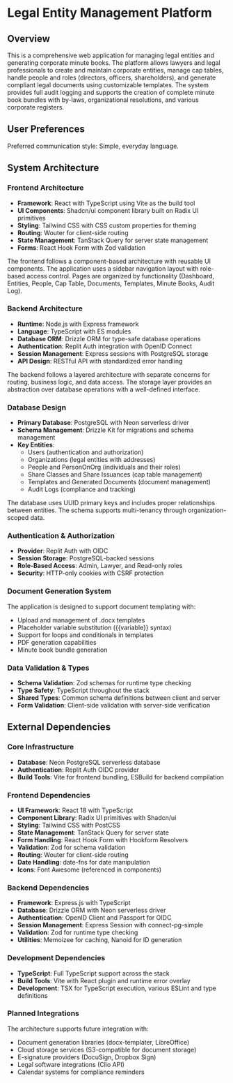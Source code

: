 # Legal Entity Management Platform

## Overview

This is a comprehensive web application for managing legal entities and generating corporate minute books. The platform allows lawyers and legal professionals to create and maintain corporate entities, manage cap tables, handle people and roles (directors, officers, shareholders), and generate compliant legal documents using customizable templates. The system provides full audit logging and supports the creation of complete minute book bundles with by-laws, organizational resolutions, and various corporate registers.

## User Preferences

Preferred communication style: Simple, everyday language.

## System Architecture

### Frontend Architecture
- **Framework**: React with TypeScript using Vite as the build tool
- **UI Components**: Shadcn/ui component library built on Radix UI primitives
- **Styling**: Tailwind CSS with CSS custom properties for theming
- **Routing**: Wouter for client-side routing
- **State Management**: TanStack Query for server state management
- **Forms**: React Hook Form with Zod validation

The frontend follows a component-based architecture with reusable UI components. The application uses a sidebar navigation layout with role-based access control. Pages are organized by functionality (Dashboard, Entities, People, Cap Table, Documents, Templates, Minute Books, Audit Log).

### Backend Architecture
- **Runtime**: Node.js with Express framework
- **Language**: TypeScript with ES modules
- **Database ORM**: Drizzle ORM for type-safe database operations
- **Authentication**: Replit Auth integration with OpenID Connect
- **Session Management**: Express sessions with PostgreSQL storage
- **API Design**: RESTful API with standardized error handling

The backend follows a layered architecture with separate concerns for routing, business logic, and data access. The storage layer provides an abstraction over database operations with a well-defined interface.

### Database Design
- **Primary Database**: PostgreSQL with Neon serverless driver
- **Schema Management**: Drizzle Kit for migrations and schema management
- **Key Entities**:
  - Users (authentication and authorization)
  - Organizations (legal entities with addresses)
  - People and PersonOnOrg (individuals and their roles)
  - Share Classes and Share Issuances (cap table management)
  - Templates and Generated Documents (document management)
  - Audit Logs (compliance and tracking)

The database uses UUID primary keys and includes proper relationships between entities. The schema supports multi-tenancy through organization-scoped data.

### Authentication & Authorization
- **Provider**: Replit Auth with OIDC
- **Session Storage**: PostgreSQL-backed sessions
- **Role-Based Access**: Admin, Lawyer, and Read-only roles
- **Security**: HTTP-only cookies with CSRF protection

### Document Generation System
The application is designed to support document templating with:
- Upload and management of .docx templates
- Placeholder variable substitution ({{variable}} syntax)
- Support for loops and conditionals in templates
- PDF generation capabilities
- Minute book bundle generation

### Data Validation & Types
- **Schema Validation**: Zod schemas for runtime type checking
- **Type Safety**: TypeScript throughout the stack
- **Shared Types**: Common schema definitions between client and server
- **Form Validation**: Client-side validation with server-side verification

## External Dependencies

### Core Infrastructure
- **Database**: Neon PostgreSQL serverless database
- **Authentication**: Replit Auth OIDC provider
- **Build Tools**: Vite for frontend bundling, ESBuild for backend compilation

### Frontend Dependencies
- **UI Framework**: React 18 with TypeScript
- **Component Library**: Radix UI primitives with Shadcn/ui
- **Styling**: Tailwind CSS with PostCSS
- **State Management**: TanStack Query for server state
- **Form Handling**: React Hook Form with Hookform Resolvers
- **Validation**: Zod for schema validation
- **Routing**: Wouter for client-side routing
- **Date Handling**: date-fns for date manipulation
- **Icons**: Font Awesome (referenced in components)

### Backend Dependencies
- **Framework**: Express.js with TypeScript
- **Database**: Drizzle ORM with Neon serverless driver
- **Authentication**: OpenID Client and Passport for OIDC
- **Session Management**: Express Session with connect-pg-simple
- **Validation**: Zod for runtime type checking
- **Utilities**: Memoizee for caching, Nanoid for ID generation

### Development Dependencies
- **TypeScript**: Full TypeScript support across the stack
- **Build Tools**: Vite with React plugin and runtime error overlay
- **Development**: TSX for TypeScript execution, various ESLint and type definitions

### Planned Integrations
The architecture supports future integration with:
- Document generation libraries (docx-templater, LibreOffice)
- Cloud storage services (S3-compatible for document storage)
- E-signature providers (DocuSign, Dropbox Sign)
- Legal software integrations (Clio API)
- Calendar systems for compliance reminders